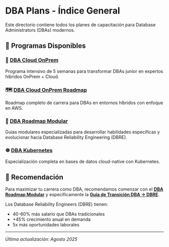 # DBA Plans - Índice General

Este directorio contiene todos los planes de capacitación para Database Administrators (DBAs) modernos.

## 📂 Programas Disponibles

### 🏢 [DBA Cloud OnPrem](./dba-cloud-onprem/)
Programa intensivo de 5 semanas para transformar DBAs junior en expertos híbridos OnPrem + Cloud.

### 🗺️ [DBA Cloud OnPrem Roadmap](./dba-cloud-onprem-roadmap/)
Roadmap completo de carrera para DBAs en entornos híbridos con enfoque en AWS.

### 🧩 [DBA Roadmap Modular](./dba-roadmap-modular/)
Guías modulares especializadas para desarrollar habilidades específicas y evolucionar hacia Database Reliability Engineering (DBRE).

### ☸️ [DBA Kubernetes](./dba-kubernetes/)
Especialización completa en bases de datos cloud-native con Kubernetes.

## 🚀 Recomendación

Para maximizar tu carrera como DBA, recomendamos comenzar con el **[DBA Roadmap Modular](./dba-roadmap-modular/)** y específicamente la **[Guía de Transición DBA → DBRE](./dba-roadmap-modular/dba-to-dbre-transition.md)**.

Los Database Reliability Engineers (DBRE) tienen:
- 40-60% más salario que DBAs tradicionales
- +45% crecimiento anual en demanda
- 5x más oportunidades laborales

---

*Última actualización: Agosto 2025*
